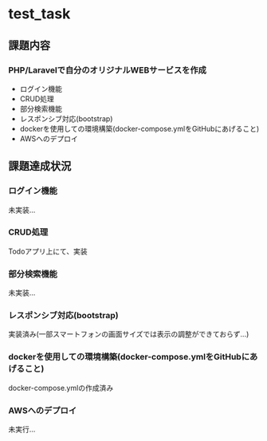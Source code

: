 # test_task
## 課題内容
### PHP/Laravelで自分のオリジナルWEBサービスを作成
* ログイン機能
* CRUD処理
* 部分検索機能
* レスポンシブ対応(bootstrap)
* dockerを使用しての環境構築(docker-compose.ymlをGitHubにあげること)
* AWSへのデプロイ
## 課題達成状況
### ログイン機能
未実装...
### CRUD処理
Todoアプリ上にて、実装
### 部分検索機能
未実装...
### レスポンシブ対応(bootstrap)
実装済み(一部スマートフォンの画面サイズでは表示の調整ができておらず...)
### dockerを使用しての環境構築(docker-compose.ymlをGitHubにあげること)
docker-compose.ymlの作成済み
### AWSへのデプロイ
未実行...
